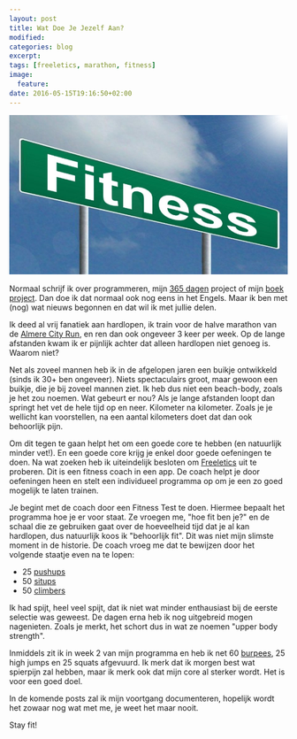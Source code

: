 ```yaml
---
layout: post
title: Wat Doe Je Jezelf Aan?
modified:
categories: blog
excerpt:
tags: [freeletics, marathon, fitness]
image:
  feature:
date: 2016-05-15T19:16:50+02:00
---
```


![Freeletics](/images/2016/05/15/fitness.jpg)

Normaal schrijf ik over programmeren, mijn [365 dagen](/threesixfive) project of mijn [boek project](/fsc-book). Dan doe ik dat normaal ook nog eens in het Engels. Maar ik ben met (nog) wat nieuws begonnen en dat wil ik met jullie delen.

Ik deed al vrij fanatiek aan hardlopen, ik train voor de halve
marathon van de [Almere City Run](https://www.almerecityrun.com), en
ren dan ook ongeveer 3 keer per week. Op de lange afstanden kwam ik er pijnlijk achter dat alleen hardlopen niet genoeg is. Waarom niet?

Net als zoveel mannen heb ik in de afgelopen jaren een buikje ontwikkeld (sinds ik 30+ ben ongeveer). Niets spectaculairs groot, maar gewoon een buikje, die je bij zoveel mannen ziet. Ik heb dus niet een beach-body, zoals je het zou noemen. Wat gebeurt er nou? Als je lange afstanden loopt dan springt het vet de hele tijd op en neer. Kilometer na kilometer. Zoals je je wellicht kan voorstellen, na een aantal kilometers doet dat dan ook behoorlijk pijn.

Om dit tegen te gaan helpt het om een goede core te hebben (en natuurlijk minder vet!). En een goede core krijg je enkel door goede oefeningen te doen. Na wat zoeken heb ik uiteindelijk besloten om [Freeletics](http://www.freeletics.com) uit te proberen. Dit is een fitness coach in een app. De coach helpt je door oefeningen heen en stelt een individueel programma op om je een zo goed mogelijk te laten trainen.

Je begint met de coach door een Fitness Test te doen. Hiermee bepaalt het programma hoe je er voor staat. Ze vroegen me, "hoe fit ben je?" en de schaal die ze gebruiken gaat over de hoeveelheid tijd dat je al kan hardlopen, dus natuurlijk koos ik "behoorlijk fit". Dit was niet mijn slimste moment in de historie. De coach vroeg me dat te bewijzen door het volgende staatje even na te lopen:

- 25 [pushups](https://www.youtube.com/watch?v=PJi9_dpJwtE)
- 50 [situps](https://www.youtube.com/watch?v=jaYch6U6Mkc)
- 50 [climbers](https://www.youtube.com/watch?v=6vlH7KqyXuY)

Ik had spijt, heel veel spijt, dat ik niet wat minder enthausiast bij de eerste selectie was geweest. De dagen erna heb ik nog uitgebreid mogen nagenieten. Zoals je merkt, het schort dus in wat ze noemen "upper body strength". 

Inmiddels zit ik in week 2 van mijn programma en heb ik net 60 [burpees](https://www.youtube.com/watch?v=k6rTuwsmqBc), 25 high jumps en 25 squats afgevuurd. Ik merk dat ik morgen best wat spierpijn zal hebben, maar ik merk ook dat mijn core al sterker wordt. Het is voor een goed doel.

In de komende posts zal ik mijn voortgang documenteren, hopelijk wordt het zowaar nog wat met me, je weet het maar nooit.

Stay fit!
